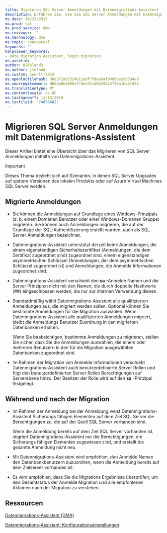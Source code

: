 ```yaml
---
title: Migrieren SQL Server Anmeldungen mit Datenmigrations-Assistent
description: Erfahren Sie, wie Sie SQL Server Anmeldungen mit Datenmigrations-Assistent migrieren.
ms.date: 10/22/2019
ms.prod: sql
ms.prod_service: dma
ms.reviewer: ''
ms.technology: dma
ms.topic: conceptual
keywords: ''
helpviewer_keywords:
- Data Migration Assistant, login migration
ms.assetid: ''
author: HJToland3
ms.author: jtoland
ms.custom: seo-lt-2019
ms.openlocfilehash: 368372ab7324b11e9f7fdaa6af94d5ba2c0534ad
ms.sourcegitcommit: d00ba0b4696ef7dee31cd0b293a3f54a1beaf458
ms.translationtype: MT
ms.contentlocale: de-DE
ms.lasthandoff: 11/13/2019
ms.locfileid: "74056482"
---
```

# <a name="migrate-sql-server-logins-with-data-migration-assistant"></a>Migrieren SQL Server Anmeldungen mit Datenmigrations-Assistent

Dieser Artikel bietet eine Übersicht über das Migrieren von SQL Server Anmeldungen mithilfe von Datenmigrations-Assistent.

> [!IMPORTANT]
> Dieses Thema bezieht sich auf Szenarien, in denen SQL Server Upgrades auf spätere Versionen des lokalen Produkts oder auf Azure Virtual Machines SQL Server werden.

## <a name="which-logins-are-migrated"></a>Migrierte Anmeldungen

- Sie können die Anmeldungen auf Grundlage eines Windows-Prinzipals (z. b. einem Domänen Benutzer oder einer Windows-Domänen Gruppe) migrieren. Sie können auch Anmeldungen migrieren, die auf der Grundlage der SQL-Authentifizierung erstellt wurden, auch als SQL Server Anmeldungen bezeichnet.

- Datenmigrations-Assistent unterstützt derzeit keine Anmeldungen, die einem eigenständigen Sicherheitszertifikat (Anmeldungen, die dem Zertifikat zugeordnet sind) zugeordnet sind, einem eigenständigen asymmetrischen Schlüssel (Anmeldungen, der dem asymmetrischen Schlüssel zugeordnet ist) und Anmeldungen, die Anmelde Informationen zugeordnet sind.

- Datenmigrations-Assistent verschiebt den **sa** -Anmelde Namen und die Server Prinzipien nicht mit den Namen, die durch doppelte Hashwerte (\#\#) eingeschlossen werden, die nur zur internen Verwendung dienen.

- Standardmäßig wählt Datenmigrations-Assistent alle qualifizierten Anmeldungen aus, die migriert werden sollen. Optional können Sie bestimmte Anmeldungen für die Migration auswählen. Wenn Datenmigrations-Assistent alle qualifizierten Anmeldungen migriert, bleibt die Anmeldungs Benutzer Zuordnung in den migrierten Datenbanken erhalten.

  Wenn Sie beabsichtigen, bestimmte Anmeldungen zu migrieren, stellen Sie sicher, dass Sie die Anmeldungen auswählen, die einem oder mehreren Benutzern in den für die Migration ausgewählten Datenbanken zugeordnet sind.

- Im Rahmen der Migration von Anmelde Informationen verschiebt Datenmigrations-Assistent auch benutzerdefinierte Server Rollen und fügt den benutzerdefinierten Server Rollen Berechtigungen auf Serverebene hinzu. Der Besitzer der Rolle wird auf den **sa** -Prinzipal festgelegt.

## <a name="during-and-after-migration"></a>Während und nach der Migration

- Im Rahmen der Anmeldung bei der Anmeldung weist Datenmigrations-Assistent Sicherungs fähigen Elementen auf dem Ziel SQL Server die Berechtigungen zu, die auf der Quell SQL Server vorhanden sind.

  Wenn die Anmeldung bereits auf dem Ziel SQL Server vorhanden ist, migriert Datenmigrations-Assistent nur die Berechtigungen, die Sicherungs fähigen Elementen zugewiesen sind, und erstellt die gesamte Anmeldung nicht neu.

- Mit Datenmigrations-Assistent wird empfohlen, den Anmelde Namen den Datenbankbenutzern zuzuordnen, wenn die Anmeldung bereits auf dem Zielserver vorhanden ist.

- Es wird empfohlen, dass Sie die Migrations Ergebnisse überprüfen, um den Gesamtstatus der Anmelde Migration und alle empfohlenen Aktionen nach der Migration zu verstehen.

## <a name="resources"></a>Ressourcen

[Datenmigrations-Assistent (DMA)](../dma/dma-overview.md)

[Datenmigrations-Assistent: Konfigurationseinstellungen](../dma/dma-configurationsettings.md)
